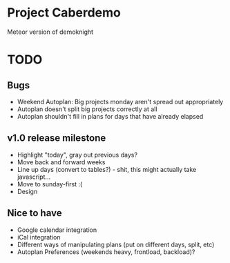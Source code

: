 # Project Caberdemo

Meteor version of demoknight

# TODO

## Bugs
* Weekend Autoplan: Big projects monday aren't spread out appropriately
* Autoplan doesn't split big projects correctly at all
* Autoplan shouldn't fill in plans for days that have already elapsed

## v1.0 release milestone
* Highlight "today", gray out previous days?
* Move back and forward weeks
* Line up days (convert to tables?) - shit, this might actually take javascript...
* Move to sunday-first :(
* Design

## Nice to have
* Google calendar integration
* iCal integration
* Different ways of manipulating plans (put on different days, split, etc)
* Autoplan Preferences (weekends heavy, frontload, backload)?
